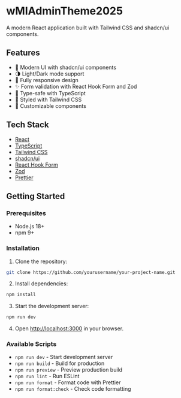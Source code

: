 # wMIAdminTheme2025

A modern React application built with Tailwind CSS and shadcn/ui components.

## Features

- 🎨 Modern UI with shadcn/ui components
- 🌗 Light/Dark mode support
- 📱 Fully responsive design
- ✨ Form validation with React Hook Form and Zod
- 🎯 Type-safe with TypeScript
- 🎨 Styled with Tailwind CSS
- 🔧 Customizable components

## Tech Stack

- [React](https://reactjs.org/)
- [TypeScript](https://www.typescriptlang.org/)
- [Tailwind CSS](https://tailwindcss.com/)
- [shadcn/ui](https://ui.shadcn.com/)
- [React Hook Form](https://react-hook-form.com/)
- [Zod](https://zod.dev/)
- [Prettier](https://prettier.io/)

## Getting Started

### Prerequisites

- Node.js 18+ 
- npm 9+

### Installation

1. Clone the repository:
```bash
git clone https://github.com/yourusername/your-project-name.git
```

2. Install dependencies:
```bash
npm install
```

3. Start the development server:
```bash
npm run dev
```

4. Open [http://localhost:3000](http://localhost:3000) in your browser.

### Available Scripts

- `npm run dev` - Start development server
- `npm run build` - Build for production
- `npm run preview` - Preview production build
- `npm run lint` - Run ESLint
- `npm run format` - Format code with Prettier
- `npm run format:check` - Check code formatting

